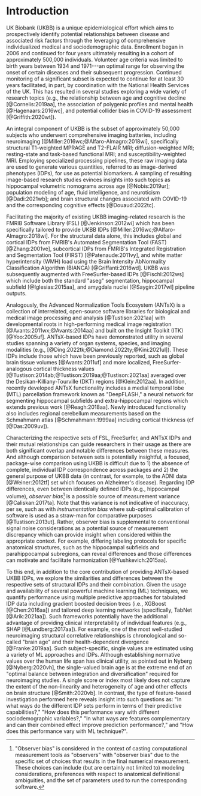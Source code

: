 
# Introduction

UK Biobank (UKBB) is a unique epidemiological effort which aims to prospectively
identify potential relationships between disease and associated risk factors
through the leveraging of comprehensive individualized medical and
sociodemographic data. Enrollment began in 2006 and continued for four years
ultimately resulting in a cohort of approximately 500,000 individuals. Volunteer
age criteria was limited to birth years between 1934 and 1971---an optimal range
for observing the onset of certain diseases and their subsequent progression.
Continued monitoring of a significant subset is expected to continue for at
least 30 years facilitated, in part, by coordination with the National Health
Services of the UK.  This has resulted in several studies exploring a wide
variety of research topics (e.g., the relationship between age and cognitive
decline [@Cornelis:2019aa], the association of polygenic profiles and mental
health [@Hagenaars:2016wc], and potential collider bias in COVID-19 assessment
[@Griffith:2020wt]).

An integral component of UKBB is the subset of approximately 50,000 subjects who
underwent comprehensive imaging batteries, including neuroimaging
[@Miller:2016wc;@Alfaro-Almagro:2018wi], specifically structural T1-weighted
MPRAGE and T2-FLAIR MRI; diffusion-weighted MRI; resting-state and task-based
functional MRI; and susceptibility-weighted MRI. Employing specialized
processing pipelines, these raw imaging data are used to generate various
quantities, referred to as image-derived phenotypes (IDPs), for use as potential
biomarkers.  A sampling of resulting image-based research studies evinces
insights into such topics as hippocampal volumetric nomograms across age
[@Nobis:2019ur]; population modeling of age, fluid intelligence, and neuroticism
[@Dadi:2021wb]; and brain structural changes associated with COVID-19 and the
corresponding cognitive effects [@Douaud:2022tc].

Facilitating the majority of existing UKBB imaging-related research is the FMRIB
Software Library (FSL) [@Jenkinson:2012wi] which has been specifically tailored
to provide UKBB IDPs [@Miller:2016wc;@Alfaro-Almagro:2018wi]. For the structural
data alone, this includes global and cortical IDPs from FMRIB's Automated
Segmentation Tool (FAST) [@Zhang:2001ve], subcortical IDPs from FMRIB's
Integrated Registration and Segmentation Tool  (FIRST) [@Patenaude:2011vy], and
white matter hyperintensity (WMH) load using the Brain Intensity AbNormality
Classification Algorithm (BIANCA) [@Griffanti:2016wd]. UKBB was subsequently
augmented with FreeSurfer-based IDPs [@Fischl:2012ws] which include both the
standard "aseg" segmentation, hippocampal subfield [@Iglesias:2015aa], and
amygdala nuclei [@Saygin:2017wl] pipeline outputs.
<!-- Importantly, these data have
been generated by the respective package developers mitigating quality
assurance/control issues.-->

Analogously, the Advanced Normalization Tools Ecosystem (ANTsX) is a collection
of interrelated, open-source software libraries for biological and medical image
processing and analysis [@Tustison:2021aa] with developmental roots in
high-performing medical image registration [@Avants:2011wx;@Avants:2014aa] and
built on the Insight Toolkit (ITK) [@Yoo:2005uf]. ANTsX-based IDPs have
demonstrated utility in several studies spanning a variety of organ systems,
species, and imaging modalities (e.g.,
[@Ding:2022tk;@Diamond:2022ty;@Kini:2021ul]). These IDPs include those which
have been previously reported, such as global brain tissue volumes
[@Avants:2011uf] and more localized, FreeSurfer-analogous cortical thickness
values [@Tustison:2014ab;@Tustison:2019aa;@Tustison:2021aa] averaged over the
Desikan-Killiany-Tourville (DKT) regions [@Klein:2012aa].  In addition, recently
developed ANTsX functionality includes a medial temporal lobe (MTL) parcellation
framework known as "DeepFLASH," a neural network for segmenting hippocampal
subfields and extra-hippocampal regions which extends previous work
[@Reagh:2018aa].  Newly introduced functionality also includes regional 
cerebellum measurements based on the Schmahmann atlas [@Schmahmann:1999aa] 
including cortical thickness (cf [@Das:2009uv]).

Characterizing the respective sets of FSL, FreeSurfer, and ANTsX IDPs and their
mutual relationships can guide researchers in their usage as there are both
significant overlap and notable differences between these measures.  And
although comparison between sets is potentially insightful, a focused,
package-wise comparison using UKBB is difficult due to 1) the absence of
complete, individual IDP correspondence across packages and 2) the general
purpose of UKBB data (in contrast, for example, to the ADNI data
[@Weiner:2012tf] set which focuses on Alzheimer's disease). Regarding IDP
differences, even between identically defined IDPs (e.g., hippocampal volume),
_observer bias_[^1] is a possible source of measurement variance
[@Caliskan:2017ta].  Note that this variance is not indicative of inaccuracy,
per se, such as with _instrumentation bias_ where sub-optimal calibration of
software is used as a straw-man for comparative purposes [@Tustison:2013ut].
Rather, observer bias is supplemental to conventional signal noise
considerations as a potential source of measurement discrepancy which can
provide insight when considered within the appropriate context.  For example,
differing labeling protocols for specific anatomical structures, such as the
hippocampal subfields and parahippocampal subregions, can reveal differences and
those differences can motivate and facilitate harmonization
[@Yushkevich:2015aa].

[^1]: "Observer bias" is considered in the context of casting computational
measurement tools as "observers" with "observer bias" due to the specific set of
choices that results in the final numerical measurement.  These choices
can include (but are certainly not limited to) modeling considerations,
preferences with respect to anatomical definitional ambiguities, and the set of
parameters used to run the corresponding software.

To this end, in addition to the core contribution of providing ANTsX-based UKBB
IDPs, we explore the similarities and differences between the respective sets of
structural IDPs and their combination.  Given the usage and availability of
several powerful machine learning (ML) techniques, we quantify performance using
multiple predictive approaches for tabulated IDP data including gradient boosted
decision trees (i.e., XGBoost [@Chen:2016aa]) and tailored deep learning
networks (specifically, TabNet [@Arik:2021aa]). Such frameworks potentially have
the additional advantage of providing clinical interpretability of individual
features (e.g., SHAP [@Lundberg:2017aa]).  For example, one of the most
well-studied neuroimaging structural correlative relationships is chronological
and so-called "brain age" and their health-dependent divergence
[@Franke:2019aa].  Such subject-specific, single values are estimated using a
variety of ML approaches and IDPs.  Although establishing normative values over
the human life span has clinical utility, as pointed out in Nyberg
[@Nyberg:2020vh], the single-valued brain age is at the extreme end of an
"optimal balance between integration and diversification" required for
neuroimaging studies.  A single score or index most likely does not capture the
extent of the non-linearity and heterogeneity of age and other effects on brain
structure [@Smith:2020vb]. In contrast, the type of feature-based investigation
performed here reveals insight into such questions as:  "In what ways do the different
IDP sets perform in terms of their predictive capabilities?," "How does this
performance vary with different sociodemographic variables?," "In what ways are features
complementary and can their combined effect improve prediction performance?," and
"How does this performance vary with ML technique?".









